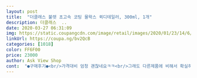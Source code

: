```yaml
---
layout: post 
title:  "더클래스 불렛 초고속 코팅 물왁스 퀵디테일러, 300ml, 1개" 
description: 더클래스  ..
date: 2020-03-27 06:31:09 
img: https://static.coupangcdn.com/image/retail/images/2020/01/23/14/6/9168f9b0-c803-49a5-ae74-40868acf589b.jpg 
linkUrl: https://coupa.ng/bv2QcB 
categories: [1018] 
color: FF6F00 
price: 23000 
author: Ask View Shop 
cont:  "●구매후기●<br/>가격대비 엄청 괜찮네요ㅋㅋ<br/>그래도 다른제품에 비해서 확실히 시공도 쉽고, 효과도 좋은거 같아요ㅎ<br/>대강대강 닦아서는 잔상 비슷하게 남긴하더라구요<br/>반정도 남았어요 테스트 해볼겸, 비오기 전날 뿌려봤는데 비딩 완전 이뻐요ㅋㅋ<br/>역시 더클래스의 팀킬 한번만 써보면 다른거로는 넘어가기 힘들듯 합니다 슬립감 조금 부족하도 광도 조금 부족하지만 비딩 쉬팅은 최고인듯 합니다<br/>오 좋아요<br/>작업성 완전 좋고 결과물도 대만족 입니다.<br/> 고체 올리긴 힘들고 귀찮고.<br/>.<br/> 계속 이것만 쓸것 같습니다:)<br/>좋아요 재구매의사 있어요<br/>차는 K7인데, 지금까지 두번 사용해 봤거든요<br/>타올하나하고, 분무기처럼 쏘는거랑 라텍스장갑 한쌍이, 따로 동봉이 돼있어요<br/>혹시 참고하시라고 남겨드려요 닦으실때 원형그리면서 꼼꼼히 닦아주는거 추천요<br/>" 
---
```

